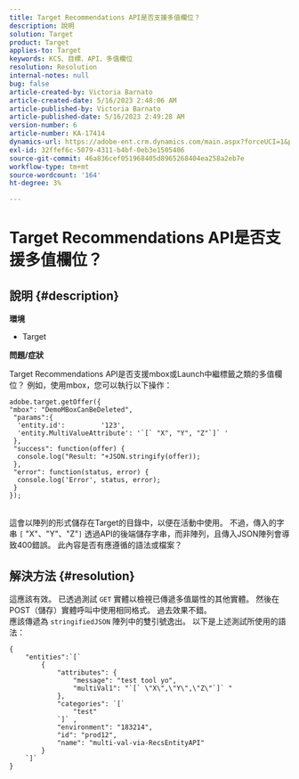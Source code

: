 ```yaml
---
title: Target Recommendations API是否支援多值欄位？
description: 說明
solution: Target
product: Target
applies-to: Target
keywords: KCS、目標、API、多值欄位
resolution: Resolution
internal-notes: null
bug: false
article-created-by: Victoria Barnato
article-created-date: 5/16/2023 2:48:06 AM
article-published-by: Victoria Barnato
article-published-date: 5/16/2023 2:49:28 AM
version-number: 6
article-number: KA-17414
dynamics-url: https://adobe-ent.crm.dynamics.com/main.aspx?forceUCI=1&pagetype=entityrecord&etn=knowledgearticle&id=01b2ed10-94f3-ed11-8848-6045bd006ce9
exl-id: 32ffef6c-5079-4311-b4bf-0eb3e1505406
source-git-commit: 46a836cef051968405d8965268404ea258a2eb7e
workflow-type: tm+mt
source-wordcount: '164'
ht-degree: 3%

---
```


# Target Recommendations API是否支援多值欄位？

## 說明 {#description}

<b>環境</b>
- Target


<b>問題/症狀</b>

Target Recommendations API是否支援mbox或Launch中繼標籤之類的多值欄位？ 例如，使用mbox，您可以執行以下操作：


```
adobe.target.getOffer({
"mbox": "DemoMBoxCanBeDeleted",
 "params":{
  'entity.id':         '123',   
  'entity.MultiValueAttribute': '`[` "X", "Y", "Z"`]` '
 },
 "success": function(offer) {
  console.log("Result: "+JSON.stringify(offer));
 },
 "error": function(status, error) {
  console.log('Error', status, error);
 }
});
```

<br>這會以陣列的形式儲存在Target的目錄中，以便在活動中使用。 不過，傳入的字串 `[` &quot;X&quot;、&quot;Y&quot;、&quot;Z&quot;`]`  透過API的後端儲存字串，而非陣列，且傳入JSON陣列會導致400錯誤。 此內容是否有應遵循的語法或檔案？

## 解決方法 {#resolution}


這應該有效。 已透過測試 `GET` 實體以檢視已傳遞多值屬性的其他實體。 然後在POST（儲存）實體呼叫中使用相同格式。 過去效果不錯。
<br>應該傳遞為 `stringifiedJSON` 陣列中的雙引號逸出。 以下是上述測試所使用的語法：<br>

```
{
    "entities":`[` 
        {
            "attributes": {
                "message": "test tool yo",
                "multiVal1": "`[` \"X\",\"Y\",\"Z\"`]` "
            },
            "categories": `[` 
                "test"
            `]` ,
            "environment": "183214",
            "id": "prod12",
            "name": "multi-val-via-RecsEntityAPI"
        }
    `]` 
}
```
